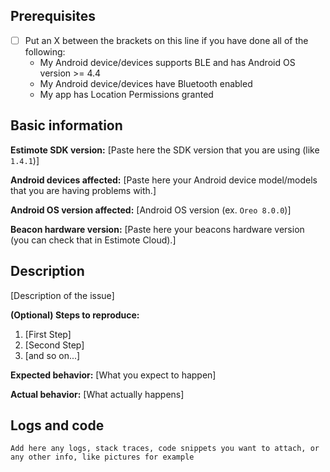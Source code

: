 ## Prerequisites

* [ ] Put an X between the brackets on this line if you have done all of the following:
    * My Android device/devices supports BLE and has Android OS version >= 4.4 
    * My Android device/devices have Bluetooth enabled
    * My app has Location Permissions granted
    
## Basic information

**Estimote SDK version:** [Paste here the SDK version that you are using (like `1.4.1`)]

**Android devices affected:** [Paste here your Android device model/models that you are having problems with.]

**Android OS version affected:** [Android OS version (ex. `Oreo 8.0.0`)]

**Beacon hardware version:** [Paste here your beacons hardware version (you can check that in Estimote Cloud).] 

## Description

[Description of the issue]

**(Optional) Steps to reproduce:**

1. [First Step]
2. [Second Step]
3. [and so on...]

**Expected behavior:** [What you expect to happen]

**Actual behavior:** [What actually happens]

## Logs and code
```
Add here any logs, stack traces, code snippets you want to attach, or any other info, like pictures for example
```
